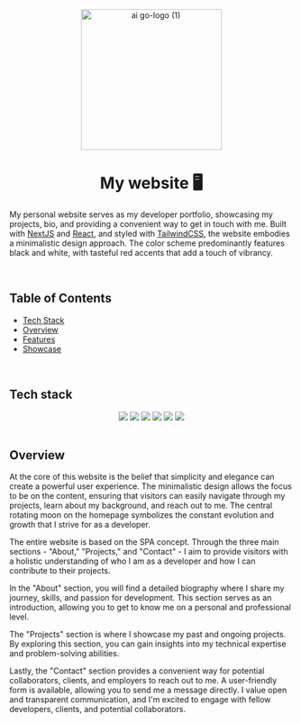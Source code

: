 <div align="center">
  <img width="250" alt="ai go-logo (1)" src="https://github.com/salvatorequagliariello/personal-website/assets/109867120/0ec4882b-5abe-4e49-8c1d-cf3e8f2c23f3"> 
</div>
<h1 align="center">
  My website  🖥️
</h1>

My personal website serves as my developer portfolio, showcasing my projects, bio, and providing a convenient way to get in touch with me. Built with [NextJS](https://nextjs.org) and [React](https://react.dev), and styled with [TailwindCSS](https://tailwindcss.com/), the website embodies a minimalistic design approach. The color scheme predominantly features black and white, with tasteful red accents that add a touch of vibrancy.

<br>

## Table of Contents  
-  [Tech Stack](https://github.com/salvatorequagliariello/uchat-app/blob/main/README.md#tech-stack)
-  [Overview](https://github.com/salvatorequagliariello/uchat-app/blob/main/README.md#overview)
-  [Features](https://github.com/salvatorequagliariello/uchat-app/blob/main/README.md#overview)
-  [Showcase](https://github.com/salvatorequagliariello/uchat-app/blob/main/README.md#showcase)

<br>

## Tech stack
<div align="center"> 
  <img src="https://img.shields.io/badge/JavaScript-323330?style=for-the-badge&logo=javascript&logoColor=F7DF1E">
  <img src="https://img.shields.io/badge/React-20232A?style=for-the-badge&logo=react&logoColor=61DAFB"> 
  <img src="https://img.shields.io/badge/next%20js-000000?style=for-the-badge&logo=nextdotjs&logoColor=white">
  <img src="https://img.shields.io/badge/Tailwind_CSS-38B2AC?style=for-the-badge&logo=tailwind-css&logoColor=white">
  <img src="https://img.shields.io/badge/Vercel-000000?style=for-the-badge&logo=vercel&logoColor=white">
  <img src="https://img.shields.io/badge/VSCode-0078D4?style=for-the-badge&logo=visual%20studio%20code&logoColor=white">
</div>

<br>

## Overview
At the core of this website is the belief that simplicity and elegance can create a powerful user experience. The minimalistic design allows the focus to be on the content, ensuring that visitors can easily navigate through my projects, learn about my background, and reach out to me. The central rotating moon on the homepage symbolizes the constant evolution and growth that I strive for as a developer.

The entire website is based on the SPA concept. Through the three main sections - "About," "Projects," and "Contact" - I aim to provide visitors with a holistic understanding of who I am as a developer and how I can contribute to their projects. 

In the "About" section, you will find a detailed biography where I share my journey, skills, and passion for development. This section serves as an introduction, allowing you to get to know me on a personal and professional level.

The "Projects" section is where I showcase my past and ongoing projects. By exploring this section, you can gain insights into my technical expertise and problem-solving abilities.

Lastly, the "Contact" section provides a convenient way for potential collaborators, clients, and employers to reach out to me. A user-friendly form is available, allowing you to send me a message directly. I value open and transparent communication, and I'm excited to engage with fellow developers, clients, and potential collaborators.

<br>
